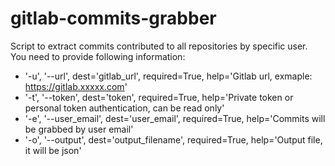 # gitlab-commits-grabber

Script to extract commits contributed to all repositories by specific user.
You need to provide following information:
* '-u', '--url', dest='gitlab_url', required=True, help='Gitlab url, exmaple: https://gitlab.xxxxx.com'
* '-t', '--token', dest='token', required=True, help='Private token or personal token authentication, can be read only'
* '-e', '--user_email', dest='user_email', required=True, help='Commits will be grabbed by user email'
* '-o', '--output', dest='output_filename', required=True, help='Output file, it will be json'
